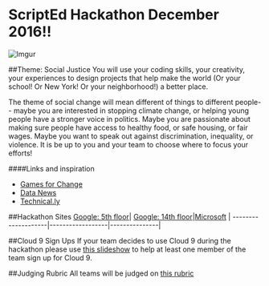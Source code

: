 # ScriptEd Hackathon December 2016!!
![Imgur](http://i.imgur.com/RecSfOa.jpg)

##Theme: Social Justice
You will use your coding skills, your creativity, your experiences to design projects that help make the world (Or your school! Or New York! Or your neighborhood!) a better place.   

The theme of social change will mean different of things to different people-- maybe you are interested in stopping climate change, or helping young people have a stronger voice in politics. Maybe you are passionate about making sure people have access to healthy food, or safe housing, or fair wages. Maybe you want to speak out against discrimination, inequality, or violence. It is be up to you and your team to choose where to focus your efforts!

####Links and inspiration
* [Games for Change](http://www.gamesforchange.org/studentchallenge/blog/)
* [Data News](https://datanews.chhs.ca.gov/2016/08/10/2016-uc-davis-hackathon-focused-on-coding-for-social-good/)
* [Technical.ly](http://technical.ly/philly/2014/11/07/data-driven-solutions-shine-penns-social-impact-hackathon/)

##Hackathon Sites
[Google: 5th floor](location/google5thFloor.md)| [Google: 14th floor](location/google14thFloor.md)|[Microsoft](location/microsoft.md) | 
--------------------|------------------|---------------|

##Cloud 9 Sign Ups
If your team decides to use Cloud 9 during the hackathon please use [this slideshow](https://docs.google.com/presentation/d/1HttvmHhhCrb7ORso0HWFuXZfucHvZ450OlO3OONDcLo/edit#slide=id.g14ecb9111c_1_0) to help at least one member of the team sign up for Cloud 9. 

##Judging Rubric
All teams will be judged on [this rubric](https://docs.google.com/document/d/1C-i7oogZ6J055hGyu9keYNTDLywYsVzvVepih-IWVoo/edit)

